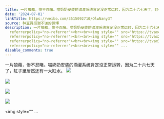 ```yaml
---
title: 一片狼藉，惨不忍睹。喵奶奶安装的滴灌系统肯定没正常运转，因为二十六七天了，缸子里居然还有一大缸水。 [图片][图片][图片][图片][图片][图片][图片]
date: '2024-07-01'
linkTitle: https://weibo.com/3515092710/OlwNany3T
source: 种豆得瓜谢不谦的微博
description: 一片狼藉，惨不忍睹。喵奶奶安装的滴灌系统肯定没正常运转，因为二十六七天了，缸子里居然还有一大缸水。 <img style="" src="https://tvax4.sinaimg.cn/large/d1840ee6gy1hr8fuoayn9j237k2eox6s.jpg"
  referrerpolicy="no-referrer"><br><br><img style="" src="https://tvax4.sinaimg.cn/large/d1840ee6gy1hr8fukvqnlj22eo37ku10.jpg"
  referrerpolicy="no-referrer"><br><br><img style="" src="https://tvax2.sinaimg.cn/large/d1840ee6gy1hr8fuu8ev4j22eo37khdw.jpg"
  referrerpolicy="no-referrer"><br><br><img style="" src="https://tvax3.sinaimg.cn/large/d1840ee6gy1hr8fuxrhjoj22eo37ku10.jpg"
  referrerpolicy="no-referrer"><br><br><img style="" ...
disable_comments: true
---
```

一片狼藉，惨不忍睹。喵奶奶安装的滴灌系统肯定没正常运转，因为二十六七天了，缸子里居然还有一大缸水。 <img style="" src="https://tvax4.sinaimg.cn/large/d1840ee6gy1hr8fuoayn9j237k2eox6s.jpg" referrerpolicy="no-referrer"><br><br><img style="" src="https://tvax4.sinaimg.cn/large/d1840ee6gy1hr8fukvqnlj22eo37ku10.jpg" referrerpolicy="no-referrer"><br><br><img style="" src="https://tvax2.sinaimg.cn/large/d1840ee6gy1hr8fuu8ev4j22eo37khdw.jpg" referrerpolicy="no-referrer"><br><br><img style="" src="https://tvax3.sinaimg.cn/large/d1840ee6gy1hr8fuxrhjoj22eo37ku10.jpg" referrerpolicy="no-referrer"><br><br><img style="" ...